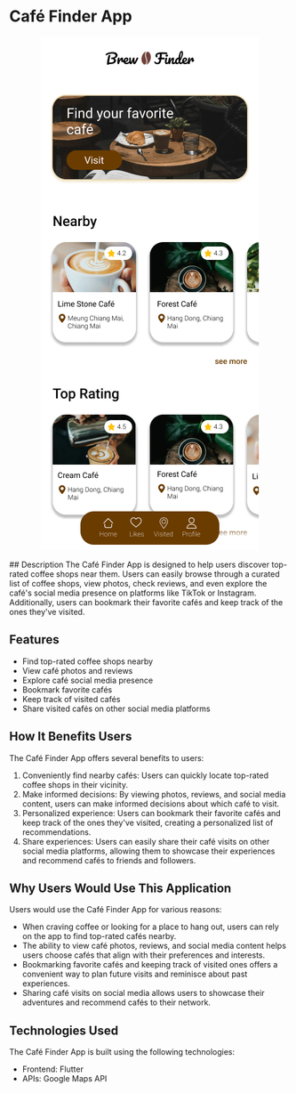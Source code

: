 # Café Finder App
<p align="center">
  <img src="assets/images/Home_Page.png" alt="Coffee Shop">
</p>
## Description
The Café Finder App is designed to help users discover top-rated coffee shops near them. Users can easily browse through a curated list of coffee shops, view photos, check reviews, and even explore the café's social media presence on platforms like TikTok or Instagram. Additionally, users can bookmark their favorite cafés and keep track of the ones they've visited.

## Features
- Find top-rated coffee shops nearby
- View café photos and reviews
- Explore café social media presence
- Bookmark favorite cafés
- Keep track of visited cafés
- Share visited cafés on other social media platforms

## How It Benefits Users
The Café Finder App offers several benefits to users:
1. Conveniently find nearby cafés: Users can quickly locate top-rated coffee shops in their vicinity.
2. Make informed decisions: By viewing photos, reviews, and social media content, users can make informed decisions about which café to visit.
3. Personalized experience: Users can bookmark their favorite cafés and keep track of the ones they've visited, creating a personalized list of recommendations.
4. Share experiences: Users can easily share their café visits on other social media platforms, allowing them to showcase their experiences and recommend cafés to friends and followers.

## Why Users Would Use This Application
Users would use the Café Finder App for various reasons:
- When craving coffee or looking for a place to hang out, users can rely on the app to find top-rated cafés nearby.
- The ability to view café photos, reviews, and social media content helps users choose cafés that align with their preferences and interests.
- Bookmarking favorite cafés and keeping track of visited ones offers a convenient way to plan future visits and reminisce about past experiences.
- Sharing café visits on social media allows users to showcase their adventures and recommend cafés to their network.

## Technologies Used
The Café Finder App is built using the following technologies:
- Frontend: Flutter
- APIs: Google Maps API

